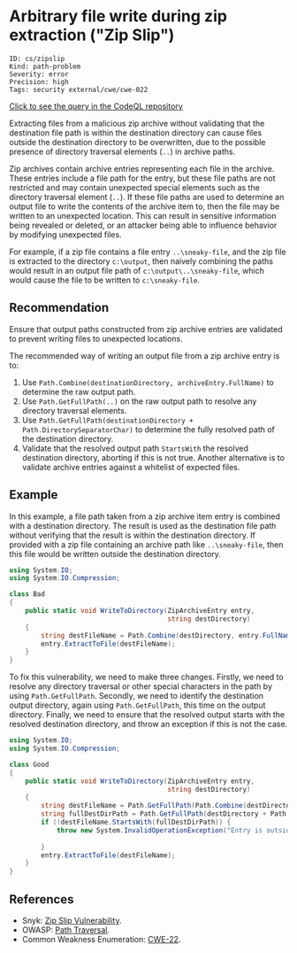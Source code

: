 # Arbitrary file write during zip extraction ("Zip Slip")

```
ID: cs/zipslip
Kind: path-problem
Severity: error
Precision: high
Tags: security external/cwe/cwe-022

```
[Click to see the query in the CodeQL repository](https://github.com/github/codeql/tree/main/csharp/ql/src/Security%20Features/CWE-022/ZipSlip.ql)

Extracting files from a malicious zip archive without validating that the destination file path is within the destination directory can cause files outside the destination directory to be overwritten, due to the possible presence of directory traversal elements (`..`) in archive paths.

Zip archives contain archive entries representing each file in the archive. These entries include a file path for the entry, but these file paths are not restricted and may contain unexpected special elements such as the directory traversal element (`..`). If these file paths are used to determine an output file to write the contents of the archive item to, then the file may be written to an unexpected location. This can result in sensitive information being revealed or deleted, or an attacker being able to influence behavior by modifying unexpected files.

For example, if a zip file contains a file entry `..\sneaky-file`, and the zip file is extracted to the directory `c:\output`, then naively combining the paths would result in an output file path of `c:\output\..\sneaky-file`, which would cause the file to be written to `c:\sneaky-file`.


## Recommendation
Ensure that output paths constructed from zip archive entries are validated to prevent writing files to unexpected locations.

The recommended way of writing an output file from a zip archive entry is to:

1. Use `Path.Combine(destinationDirectory, archiveEntry.FullName)` to determine the raw output path.
1. Use `Path.GetFullPath(..)` on the raw output path to resolve any directory traversal elements.
1. Use `Path.GetFullPath(destinationDirectory + Path.DirectorySeparatorChar)` to determine the fully resolved path of the destination directory.
1. Validate that the resolved output path `StartsWith` the resolved destination directory, aborting if this is not true.
Another alternative is to validate archive entries against a whitelist of expected files.


## Example
In this example, a file path taken from a zip archive item entry is combined with a destination directory. The result is used as the destination file path without verifying that the result is within the destination directory. If provided with a zip file containing an archive path like `..\sneaky-file`, then this file would be written outside the destination directory.


```csharp
using System.IO;
using System.IO.Compression;

class Bad
{
    public static void WriteToDirectory(ZipArchiveEntry entry,
                                        string destDirectory)
    {
        string destFileName = Path.Combine(destDirectory, entry.FullName);
        entry.ExtractToFile(destFileName);
    }
}

```
To fix this vulnerability, we need to make three changes. Firstly, we need to resolve any directory traversal or other special characters in the path by using `Path.GetFullPath`. Secondly, we need to identify the destination output directory, again using `Path.GetFullPath`, this time on the output directory. Finally, we need to ensure that the resolved output starts with the resolved destination directory, and throw an exception if this is not the case.


```csharp
using System.IO;
using System.IO.Compression;

class Good
{
    public static void WriteToDirectory(ZipArchiveEntry entry,
                                        string destDirectory)
    {
        string destFileName = Path.GetFullPath(Path.Combine(destDirectory, entry.FullName));
        string fullDestDirPath = Path.GetFullPath(destDirectory + Path.DirectorySeparatorChar);
        if (!destFileName.StartsWith(fullDestDirPath)) {
            throw new System.InvalidOperationException("Entry is outside the target dir: " +
                                                                                 destFileName);
        }
        entry.ExtractToFile(destFileName);
    }
}

```

## References
* Snyk: [Zip Slip Vulnerability](https://snyk.io/research/zip-slip-vulnerability).
* OWASP: [Path Traversal](https://www.owasp.org/index.php/Path_traversal).
* Common Weakness Enumeration: [CWE-22](https://cwe.mitre.org/data/definitions/22.html).
